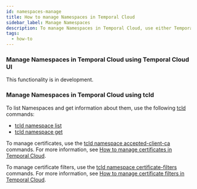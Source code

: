 ```yaml
---
id: namespaces-manage
title: How to manage Namespaces in Temporal Cloud
sidebar_label: Manage Namespaces
description: To manage Namespaces in Temporal Cloud, use either Temporal Cloud UI or tcld.
tags:
  - how-to
---
```


<!--- How to manage Namespaces in Temporal Cloud using Temporal Cloud UI --->

### Manage Namespaces in Temporal Cloud using Temporal Cloud UI

This functionality is in development.

<!--- How to manage Namespaces in Temporal Cloud using tcld --->

### Manage Namespaces in Temporal Cloud using tcld

To list Namespaces and get information about them, use the following [tcld](/cloud/tcld/) commands:

- [tcld namespace list](/cloud/tcld/namespace/list)
- [tcld namespace get](/cloud/tcld/namespace/get)

To manage certificates, use the [tcld namespace accepted-client-ca](/cloud/tcld/namespace/accepted-client-ca/index) commands.
For more information, see [How to manage certificates in Temporal Cloud](/cloud/how-to-manage-certificates-in-temporal-cloud).

To manage certificate filters, use the [tcld namespace certificate-filters](/cloud/tcld/namespace/certificate-filters/index) commands.
For more information, see [How to manage certificate filters in Temporal Cloud](/cloud/how-to-manage-certificates-in-temporal-cloud#manage-certificate-filters).

